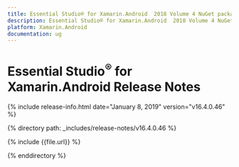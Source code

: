 ```yaml
---
title: Essential Studio® for Xamarin.Android  2018 Volume 4 NuGet package release  Release Notes  
description: Essential Studio® for Xamarin.Android  2018 Volume 4 NuGet package release  Release Notes  
platform: Xamarin.Android
documentation: ug
---
```


# Essential Studio<sup>®</sup> for Xamarin.Android  Release Notes  

{% include release-info.html date="January 8, 2019"  version="v16.4.0.46" %} 


{% directory path: _includes/release-notes/v16.4.0.46 %}

{% include {{file.url}} %}

{% enddirectory %}